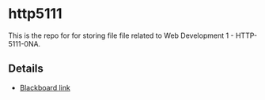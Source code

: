 # http5111
This is the repo for for storing file file related to Web Development 1 - HTTP-5111-0NA.
## Details
- [Blackboard link](https://learn.humber.ca/ultra/courses/_233703_1/outline)
